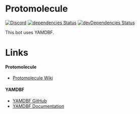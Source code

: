 # Protomolecule

[![Discord](https://discordapp.com/api/guilds/288472445822959618/embed.png)](https://discord.gg/js6mUj5)
[![dependencies Status](https://david-dm.org/katagatame/Protomolecule/status.svg)](https://david-dm.org/katagatame/Protomolecule)
[![devDependencies Status](https://david-dm.org/katagatame/Protomolecule/dev-status.svg)](https://david-dm.org/katagatame/Protomolecule?type=dev)

This bot uses YAMDBF.

# Links
#### Protomolecule
- [Protomolecule Wiki](https://github.com/katagatame/Protomolecule/wiki)

#### YAMDBF
- [YAMDBF GitHub](https://github.com/zajrik/yamdbf)
- [YAMDBF Documentation](https://yamdbf.js.org/)
